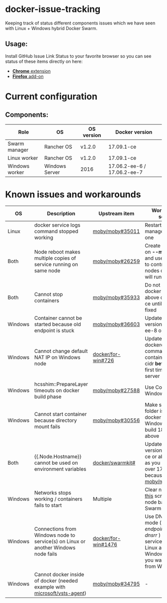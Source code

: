 # docker-issue-tracking
Keeping track of status different components issues which we have seen with Linux + Windows hybrid Docker Swarm.

## Usage:
Install GitHub Issue Link Status to your favorite browser so you can see status of these items directly on here:
- [**Chrome** extension](https://chrome.google.com/webstore/detail/github-issue-link-status/nbiddhncecgemgccalnoanpnenalmkic)
- [**Firefox** add-on](https://addons.mozilla.org/en-US/firefox/addon/github-issue-link-status/)

# Current configuration
## Components:
| Role           | OS             | OS version | Docker version               |
| -------------- | -------------- | ---------- | ---------------------------- |
| Swarm manager  | Rancher OS     | v1.2.0     | 17.09.1-ce                   |
| Linux worker   | Rancher OS     | v1.2.0     | 17.09.1-ce                   |
| Windows worker | Windows Server | 2016       | 17.06.2-ee-6 / 17.06.2-ee-7  |


# Known issues and workarounds
| OS      | Description                                                                 | Upstream item          | Workaround / solution                                                                   |
| ------- | --------------------------------------------------------------------------- | ---------------------- | --------------------------------------------------------------------------------------- |
| Linux   | docker service logs command stopped working | [moby/moby#35011](https://github.com/moby/moby/issues/35011) | Restart all Swarm managers one by one |
| Both    | Node reboot makes multiple copies of service running on same node | [moby/moby#26259](https://github.com/moby/moby/issues/26259) | Create service(s) on **--mode global** and use constraints to control which nodes containers will run |
| Both    | Cannot stop containers | [moby/moby#35933](https://github.com/moby/moby/issues/35933) | Do not update docker version above of 17.09.1-ce until this issue is fixed |
| Windows | Container cannot be started because old endpoint is stuck | [moby/moby#36603](https://github.com/moby/moby/pull/36603) | Update docker version to 17.06.2-ee-8 or above |
| Windows | Cannot change default NAT IP on Windows node | [docker/for-win#726](https://github.com/docker/for-win/issues/726) | Update dockerd.exe start command to contain --fixed-cidr **before** start it first time on new server |
| Windows | hcsshim::PrepareLayer timeouts on docker build phase | [moby/moby#27588](https://github.com/moby/moby/issues/27588) | Use Core version of Windows Server |
| Windows | Cannot start container because directory mount fails | [moby/moby#30556](https://github.com/moby/moby/issues/30556) | Make sure that folder is empty on docker image / Use Windows Server build 1804 or above |
| Both    | {{.Node.Hostname}} cannot be used on environment variables | [docker/swarmkit#](https://github.com/docker/swarmkit/issues/1951) | Update docker version to 17.10.0-ce or above / None as you cannot go over 17.09.1-ce because of [moby/moby#35933](https://github.com/moby/moby/issues/35933) |
| Windows | Networks stops working / containers fails to start | Multiple | Clear networks with [this](https://github.com/MicrosoftDocs/Virtualization-Documentation/tree/master/windows-server-container-tools/CleanupContainerHostNetworking) script and join node back to Swarm |
| Windows | Connections from Windows node to service(s) on Linux or another Windows node fails | [docker/for-win#1476](https://github.com/docker/for-win/issues/1476) | Use DNS routing mode ( *--endpoint-mode dnsrr* ) for all services (both Linux and Windows) where you want connect from Windows |
| Windows | Cannot docker inside of docker (needed example with [microsoft/vsts-agent](https://hub.docker.com/r/microsoft/vsts-agent/)) | [moby/moby#34795](https://github.com/moby/moby/issues/34795) | - |


